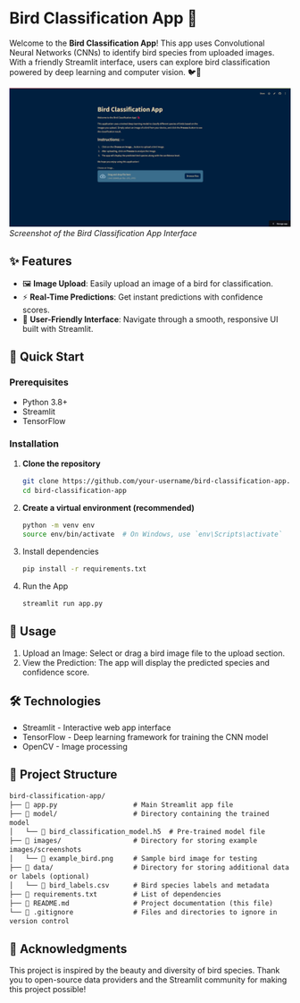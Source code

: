# Bird Classification App 🦉

Welcome to the **Bird Classification App**! This app uses Convolutional Neural Networks (CNNs) to identify bird species from uploaded images. With a friendly Streamlit interface, users can explore bird classification powered by deep learning and computer vision. 🐦📸

![Bird Classification App Screenshot](./screenshot-app.png)  
*Screenshot of the Bird Classification App Interface*

## ✨ Features

- 🖼️ **Image Upload**: Easily upload an image of a bird for classification.
- ⚡ **Real-Time Predictions**: Get instant predictions with confidence scores.
- 🎨 **User-Friendly Interface**: Navigate through a smooth, responsive UI built with Streamlit.

## 🚀 Quick Start

### Prerequisites

- Python 3.8+
- Streamlit
- TensorFlow

### Installation

1. **Clone the repository**  
   ```bash
   git clone https://github.com/your-username/bird-classification-app.git
   cd bird-classification-app
2. **Create a virtual environment (recommended)**
   ```bash
   python -m venv env
   source env/bin/activate  # On Windows, use `env\Scripts\activate`
3. Install dependencies
   ```bash
   pip install -r requirements.txt
4. Run the App
   ```bash
   streamlit run app.py

## 🐥 Usage

1. Upload an Image: Select or drag a bird image file to the upload section.
2. View the Prediction: The app will display the predicted species and confidence score.

## 🛠️ Technologies
- Streamlit - Interactive web app interface
- TensorFlow - Deep learning framework for training the CNN model
- OpenCV - Image processing

## 📂 Project Structure
```plaintext
bird-classification-app/
├── 📄 app.py                   # Main Streamlit app file
├── 📁 model/                   # Directory containing the trained model
│   └── 📄 bird_classification_model.h5  # Pre-trained model file
├── 📁 images/                  # Directory for storing example images/screenshots
│   └── 📄 example_bird.png     # Sample bird image for testing
├── 📁 data/                    # Directory for storing additional data or labels (optional)
│   └── 📄 bird_labels.csv      # Bird species labels and metadata
├── 📄 requirements.txt         # List of dependencies
├── 📄 README.md                # Project documentation (this file)
└── 📄 .gitignore               # Files and directories to ignore in version control
```

## 🙏 Acknowledgments
This project is inspired by the beauty and diversity of bird species. Thank you to open-source data providers and the Streamlit community for making this project possible!
